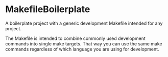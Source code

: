 # MakefileBoilerplate
A boilerplate project with a generic development Makefile intended for any project.

The Makefile is intended to combine commonly used development commands into single make targets. That way you can use the same make commands regardless of which language you are using for development.
